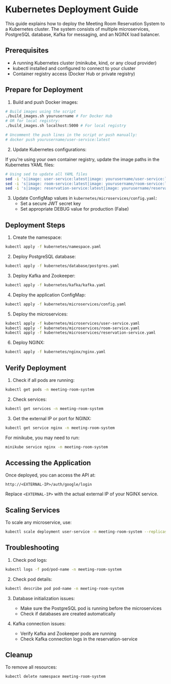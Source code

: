 # Kubernetes Deployment Guide

This guide explains how to deploy the Meeting Room Reservation System to a Kubernetes cluster. The system consists of multiple microservices, PostgreSQL database, Kafka for messaging, and an NGINX load balancer.

## Prerequisites

- A running Kubernetes cluster (minikube, kind, or any cloud provider)
- kubectl installed and configured to connect to your cluster
- Container registry access (Docker Hub or private registry)

## Prepare for Deployment

1. Build and push Docker images:

```bash
# Build images using the script
./build_images.sh yourusername # For Docker Hub
# OR for local registry:
./build_images.sh localhost:5000 # For local registry

# Uncomment the push lines in the script or push manually:
# docker push yourusername/user-service:latest
```

2. Update Kubernetes configurations:

If you're using your own container registry, update the image paths in the Kubernetes YAML files:

```bash
# Using sed to update all YAML files
sed -i 's|image: user-service:latest|image: yourusername/user-service:latest|g' kubernetes/microservices/user-service.yaml
sed -i 's|image: room-service:latest|image: yourusername/room-service:latest|g' kubernetes/microservices/room-service.yaml
sed -i 's|image: reservation-service:latest|image: yourusername/reservation-service:latest|g' kubernetes/microservices/reservation-service.yaml
```

3. Update ConfigMap values in `kubernetes/microservices/config.yaml`:
   - Set a secure JWT secret key
   - Set appropriate DEBUG value for production (False)

## Deployment Steps

1. Create the namespace:

```bash
kubectl apply -f kubernetes/namespace.yaml
```

2. Deploy PostgreSQL database:

```bash
kubectl apply -f kubernetes/database/postgres.yaml
```

3. Deploy Kafka and Zookeeper:

```bash
kubectl apply -f kubernetes/kafka/kafka.yaml
```

4. Deploy the application ConfigMap:

```bash
kubectl apply -f kubernetes/microservices/config.yaml
```

5. Deploy the microservices:

```bash
kubectl apply -f kubernetes/microservices/user-service.yaml
kubectl apply -f kubernetes/microservices/room-service.yaml
kubectl apply -f kubernetes/microservices/reservation-service.yaml
```

6. Deploy NGINX:

```bash
kubectl apply -f kubernetes/nginx/nginx.yaml
```

## Verify Deployment

1. Check if all pods are running:

```bash
kubectl get pods -n meeting-room-system
```

2. Check services:

```bash
kubectl get services -n meeting-room-system
```

3. Get the external IP or port for NGINX:

```bash
kubectl get service nginx -n meeting-room-system
```

For minikube, you may need to run:
```bash
minikube service nginx -n meeting-room-system
```

## Accessing the Application

Once deployed, you can access the API at:

```
http://<EXTERNAL-IP>/auth/google/login
```

Replace `<EXTERNAL-IP>` with the actual external IP of your NGINX service.

## Scaling Services

To scale any microservice, use:

```bash
kubectl scale deployment user-service -n meeting-room-system --replicas=3
```

## Troubleshooting

1. Check pod logs:

```bash
kubectl logs -f pod/pod-name -n meeting-room-system
```

2. Check pod details:

```bash
kubectl describe pod pod-name -n meeting-room-system
```

3. Database initialization issues:
   - Make sure the PostgreSQL pod is running before the microservices
   - Check if databases are created automatically

4. Kafka connection issues:
   - Verify Kafka and Zookeeper pods are running
   - Check Kafka connection logs in the reservation-service

## Cleanup

To remove all resources:

```bash
kubectl delete namespace meeting-room-system
```